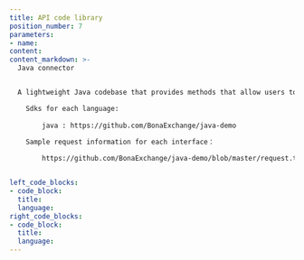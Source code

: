 ```yaml
---
title: API code library
position_number: 7
parameters:
- name:
content:
content_markdown: >-
  Java connector


  A lightweight Java codebase that provides methods that allow users to directly call the API。 

    Sdks for each language:
        
        java : https://github.com/BonaExchange/java-demo

    Sample request information for each interface：
        
        https://github.com/BonaExchange/java-demo/blob/master/request.txt


left_code_blocks:
- code_block:
  title:
  language:
right_code_blocks:
- code_block:
  title:
  language:
---
```

